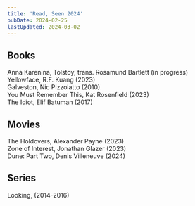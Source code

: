 ```yaml
---
title: 'Read, Seen 2024'
pubDate: 2024-02-25
lastUpdated: 2024-03-02
---
```

## Books
Anna Karenina, Tolstoy, trans. Rosamund Bartlett (in progress)<br />
Yellowface, R.F. Kuang (2023)<br />
Galveston, Nic Pizzolatto (2010)<br />
You Must Remember This, Kat Rosenfield (2023)<br />
The Idiot, Elif Batuman (2017)<br />

## Movies
The Holdovers, Alexander Payne (2023)<br />
Zone of Interest, Jonathan Glazer (2023)<br />
Dune: Part Two, Denis Villeneuve (2024)<br />

## Series
Looking, (2014-2016)
